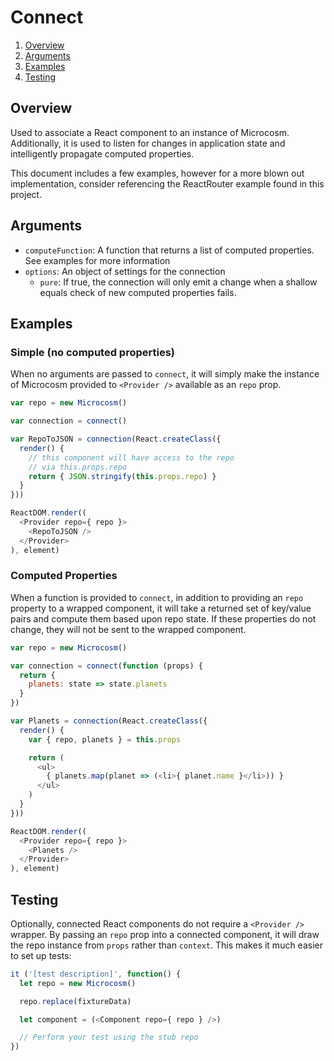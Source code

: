 # Connect

1. [Overview](#overview)
2. [Arguments](#arguments)
3. [Examples](#examples)
4. [Testing](#testing)

## Overview

Used to associate a React component to an instance of
Microcosm. Additionally, it is used to listen for changes in
application state and intelligently propagate computed properties.

This document includes a few examples, however for a more blown out
implementation, consider referencing the ReactRouter example found in
this project.

## Arguments

- `computeFunction`: A function that returns a list of computed properties. See examples for more information
- `options`: An object of settings for the connection
  - `pure`: If true, the connection will only emit a change when a shallow equals check of new computed properties fails.

## Examples

### Simple (no computed properties)

When no arguments are passed to `connect`, it will simply make the
instance of Microcosm provided to `<Provider />` available as an `repo`
prop.

```javascript
var repo = new Microcosm()

var connection = connect()

var RepoToJSON = connection(React.createClass({
  render() {
    // this component will have access to the repo
    // via this.props.repo
    return { JSON.stringify(this.props.repo) }
  }
}))

ReactDOM.render((
  <Provider repo={ repo }>
    <RepoToJSON />
  </Provider>
), element)
```

### Computed Properties

When a function is provided to `connect`, in addition to providing an
`repo` property to a wrapped component, it will take a returned set of
key/value pairs and compute them based upon repo state. If these
properties do not change, they will not be sent to the wrapped
component.

```javascript
var repo = new Microcosm()

var connection = connect(function (props) {
  return {
    planets: state => state.planets
  }
})

var Planets = connection(React.createClass({
  render() {
    var { repo, planets } = this.props

    return (
      <ul>
        { planets.map(planet => (<li>{ planet.name }</li>)) }
      </ul>
    )
  }
}))

ReactDOM.render((
  <Provider repo={ repo }>
    <Planets />
  </Provider>
), element)
```

## Testing

Optionally, connected React components do not require a `<Provider />`
wrapper. By passing an `repo` prop into a connected component, it will
draw the repo instance from `props` rather than `context`. This makes
it much easier to set up tests:

```javascript
it ('[test description]', function() {
  let repo = new Microcosm()

  repo.replace(fixtureData)

  let component = (<Component repo={ repo } />)

  // Perform your test using the stub repo
})
```
